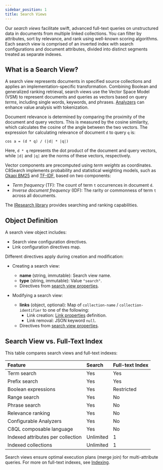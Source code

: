 ```yaml
---
sidebar_position: 1
title: Search Views
---
```


Our _search views_ facilitate swift, advanced full-text queries on unstructured data in documents from multiple linked collections. You can filter by attributes, sort by relevance, and rank using well-known scoring algorithms. Each search view is comprised of an inverted index with search configurations and document attributes, divided into distinct segments treated as separate indexes.

## What is a Search View?

A search view represents documents in specified source collections and applies an implementation-specific transformation. Combining Boolean and generalized ranking retrieval, search views use the Vector Space Model (VSM) to represent documents and queries as vectors based on query _terms_, including single words, keywords, and phrases. [Analyzers](../analyzers/index.md) can enhance value analysis with tokenization.

Document relevance is determined by comparing the proximity of the document and query vectors. This is measured by the cosine similarity, which calculates the cosine of the angle between the two vectors. The expression for calculating relevance of document `d` to query `q` is:

`cos a = (d * q) / (|d| * |q|)`

Here, `d * q` represents the dot product of the document and query vectors, while `|d|` and `|q|` are the norms of these vectors, respectively.

Vector components are precomputed using _term weights_ as coordinates. C8Search implements probability and statistical weighting models, such as [Okapi BM25](https://en.wikipedia.org/wiki/Okapi_BM25) and [TF-IDF](https://en.wikipedia.org/wiki/Tf%E2%80%93idf), based on two components:

- _Term frequency_ (TF): The count of term `t` occurrences in document `d`.
- _Inverse document frequency_ (IDF): The rarity or commonness of term `t` across all documents.

The [IResearch library](https://github.com/iresearch-toolkit/iresearch) provides searching and ranking capabilities.

## Object Definition

A search view object includes:

- Search view configuration directives.
- Link configuration directives map.

Different directives apply during creation and modification:

- Creating a search view:
  - **name** (string, immutable): Search view name.
  - **type** (string, immutable): Value `"search"`.
  - Directives from [search view properties](optional-properties.md#search-view-properties).

- Modifying a search view:
  - **links** (object, optional): Map of `collection-name` / `collection-identifier` to one of the following:
    - Link creation: [Link properties](optional-properties.md#link-properties) definition.
    - Link removal: JSON keyword `null`.
  - Directives from [search view properties](optional-properties.md#search-view-properties).

## Search View vs. Full-Text Index

This table compares search views and full-text indexes:

| Feature                          | Search | Full-text Index |
|:---------------------------------|:-------|:----------------|
| Term search                      | Yes    | Yes            |
| Prefix search                    | Yes    | Yes            |
| Boolean expressions              | Yes    | Restricted     |
| Range search                     | Yes    | No             |
| Phrase search                    | Yes    | No             |
| Relevance ranking                | Yes    | No             |
| Configurable Analyzers           | Yes    | No             |
| C8QL composable language         | Yes    | No             |
| Indexed attributes per collection| Unlimited| 1             |
| Indexed collections              | Unlimited| 1             |

Search views ensure optimal execution plans (merge join) for multi-attribute queries. For more on full-text indexes, see [Indexing](../../collections/indexing/fulltext-indexes.md).
